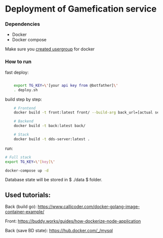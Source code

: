 # Deployment of Gamefication service


### Dependencies
* Docker
* Docker compose

Make sure you [created usergroup](https://docs.docker.com/install/linux/linux-postinstall/#manage-docker-as-a-non-root-user) for docker

### How to run

fast deploy:
```bash

	export TG_KEY=\'[your api key from @botfather]\'
	. deploy.sh
```


build step by step:

``` bash
	# Frontend
	docker build -t front:latest front/ --build-arg back_url=[actual server url]

	# Backend
	docker build -t back:latest back/

	# Stack
	docker build -t dds-server:latest . 
```


run:

```bash
# Full stack
export TG_KEY=\'[key]\'

docker-compose up -d
```

Database state will be stored in $ ./data $ folder.

## Used tutorials:

Back (build go):
https://www.callicoder.com/docker-golang-image-container-example/

Front:
https://buddy.works/guides/how-dockerize-node-application

Back (save BD state):
https://hub.docker.com/_/mysql
